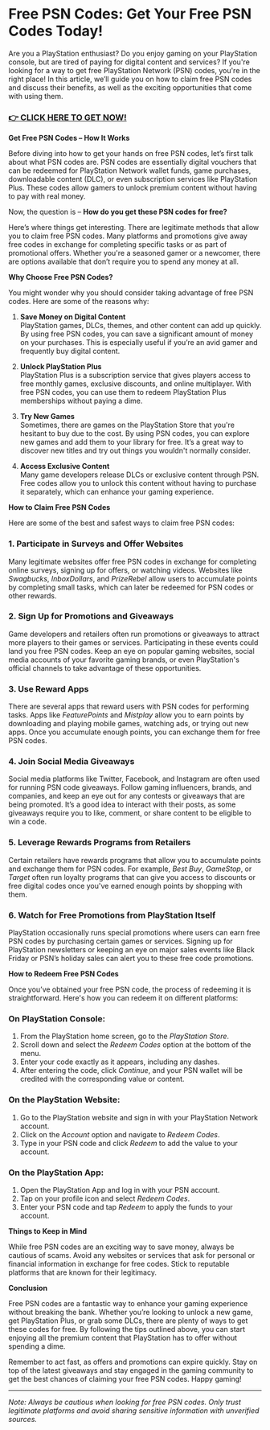 # Free PSN Codes: Get Your Free PSN Codes Today!

Are you a PlayStation enthusiast? Do you enjoy gaming on your PlayStation console, but are tired of paying for digital content and services? If you're looking for a way to get free PlayStation Network (PSN) codes, you're in the right place! In this article, we’ll guide you on how to claim free PSN codes and discuss their benefits, as well as the exciting opportunities that come with using them.

### [👉 CLICK HERE TO GET NOW!](https://freerewards.xyz/psn/go/)

**Get Free PSN Codes – How It Works**

Before diving into how to get your hands on free PSN codes, let’s first talk about what PSN codes are. PSN codes are essentially digital vouchers that can be redeemed for PlayStation Network wallet funds, game purchases, downloadable content (DLC), or even subscription services like PlayStation Plus. These codes allow gamers to unlock premium content without having to pay with real money.

Now, the question is – **How do you get these PSN codes for free?**

Here’s where things get interesting. There are legitimate methods that allow you to claim free PSN codes. Many platforms and promotions give away free codes in exchange for completing specific tasks or as part of promotional offers. Whether you're a seasoned gamer or a newcomer, there are options available that don’t require you to spend any money at all.

**Why Choose Free PSN Codes?**

You might wonder why you should consider taking advantage of free PSN codes. Here are some of the reasons why:

1. **Save Money on Digital Content**  
   PlayStation games, DLCs, themes, and other content can add up quickly. By using free PSN codes, you can save a significant amount of money on your purchases. This is especially useful if you’re an avid gamer and frequently buy digital content.

2. **Unlock PlayStation Plus**  
   PlayStation Plus is a subscription service that gives players access to free monthly games, exclusive discounts, and online multiplayer. With free PSN codes, you can use them to redeem PlayStation Plus memberships without paying a dime.

3. **Try New Games**  
   Sometimes, there are games on the PlayStation Store that you're hesitant to buy due to the cost. By using PSN codes, you can explore new games and add them to your library for free. It’s a great way to discover new titles and try out things you wouldn't normally consider.

4. **Access Exclusive Content**  
   Many game developers release DLCs or exclusive content through PSN. Free codes allow you to unlock this content without having to purchase it separately, which can enhance your gaming experience.

**How to Claim Free PSN Codes**

Here are some of the best and safest ways to claim free PSN codes:

### 1. **Participate in Surveys and Offer Websites**

Many legitimate websites offer free PSN codes in exchange for completing online surveys, signing up for offers, or watching videos. Websites like *Swagbucks*, *InboxDollars*, and *PrizeRebel* allow users to accumulate points by completing small tasks, which can later be redeemed for PSN codes or other rewards.

### 2. **Sign Up for Promotions and Giveaways**

Game developers and retailers often run promotions or giveaways to attract more players to their games or services. Participating in these events could land you free PSN codes. Keep an eye on popular gaming websites, social media accounts of your favorite gaming brands, or even PlayStation's official channels to take advantage of these opportunities.

### 3. **Use Reward Apps**

There are several apps that reward users with PSN codes for performing tasks. Apps like *FeaturePoints* and *Mistplay* allow you to earn points by downloading and playing mobile games, watching ads, or trying out new apps. Once you accumulate enough points, you can exchange them for free PSN codes.

### 4. **Join Social Media Giveaways**

Social media platforms like Twitter, Facebook, and Instagram are often used for running PSN code giveaways. Follow gaming influencers, brands, and companies, and keep an eye out for any contests or giveaways that are being promoted. It’s a good idea to interact with their posts, as some giveaways require you to like, comment, or share content to be eligible to win a code.

### 5. **Leverage Rewards Programs from Retailers**

Certain retailers have rewards programs that allow you to accumulate points and exchange them for PSN codes. For example, *Best Buy*, *GameStop*, or *Target* often run loyalty programs that can give you access to discounts or free digital codes once you've earned enough points by shopping with them.

### 6. **Watch for Free Promotions from PlayStation Itself**

PlayStation occasionally runs special promotions where users can earn free PSN codes by purchasing certain games or services. Signing up for PlayStation newsletters or keeping an eye on major sales events like Black Friday or PSN’s holiday sales can alert you to these free code promotions.

**How to Redeem Free PSN Codes**

Once you’ve obtained your free PSN code, the process of redeeming it is straightforward. Here's how you can redeem it on different platforms:

### On PlayStation Console:
1. From the PlayStation home screen, go to the *PlayStation Store*.
2. Scroll down and select the *Redeem Codes* option at the bottom of the menu.
3. Enter your code exactly as it appears, including any dashes.
4. After entering the code, click *Continue*, and your PSN wallet will be credited with the corresponding value or content.

### On the PlayStation Website:
1. Go to the PlayStation website and sign in with your PlayStation Network account.
2. Click on the *Account* option and navigate to *Redeem Codes*.
3. Type in your PSN code and click *Redeem* to add the value to your account.

### On the PlayStation App:
1. Open the PlayStation App and log in with your PSN account.
2. Tap on your profile icon and select *Redeem Codes*.
3. Enter your PSN code and tap *Redeem* to apply the funds to your account.

**Things to Keep in Mind**

While free PSN codes are an exciting way to save money, always be cautious of scams. Avoid any websites or services that ask for personal or financial information in exchange for free codes. Stick to reputable platforms that are known for their legitimacy.

**Conclusion**

Free PSN codes are a fantastic way to enhance your gaming experience without breaking the bank. Whether you’re looking to unlock a new game, get PlayStation Plus, or grab some DLCs, there are plenty of ways to get these codes for free. By following the tips outlined above, you can start enjoying all the premium content that PlayStation has to offer without spending a dime.

Remember to act fast, as offers and promotions can expire quickly. Stay on top of the latest giveaways and stay engaged in the gaming community to get the best chances of claiming your free PSN codes. Happy gaming! 

---

*Note: Always be cautious when looking for free PSN codes. Only trust legitimate platforms and avoid sharing sensitive information with unverified sources.*
